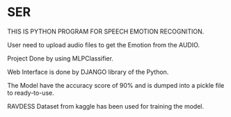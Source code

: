 # SER

THIS IS PYTHON PROGRAM FOR SPEECH EMOTION RECOGNITION.

User need to upload audio files to get the Emotion from the AUDIO.

Project Done by using MLPClassifier.

Web Interface is done by DJANGO library of the Python.

The Model have the accuracy score of 90% and is dumped into a pickle file to ready-to-use.

RAVDESS Dataset from kaggle has been used for training the model.
